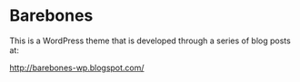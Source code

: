 # Barebones

This is a WordPress theme that is developed through a series of blog posts at:

http://barebones-wp.blogspot.com/
